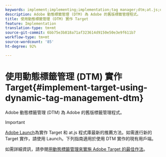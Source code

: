 ```yaml
---
keywords: implement;implementing;implementation;tag manager;dtm;at.js;dynamic tag management
description: Adobe 動態標籤管理 (DTM) 為 Adobe 的舊版標籤管理程式。
title: 使用動態標籤管理 (DTM) 實作 Target
feature: Implementation
translation-type: tm+mt
source-git-commit: 6bb75e3b818a71af323614d9150e50e3e9f611b7
workflow-type: tm+mt
source-wordcount: '85'
ht-degree: 92%

---
```



# 使用動態標籤管理 (DTM) 實作 Target{#implement-target-using-dynamic-tag-management-dtm}

Adobe 動態標籤管理 (DTM) 為 Adobe 的舊版標籤管理程式。

>[!IMPORTANT]
>
>[Adobe Launch](/help/c-implementing-target/c-implementing-target-for-client-side-web/how-to-deployatjs/cmp-implementing-target-using-adobe-launch.md#topic_5234DDAEB0834333BD6BA1B05892FC25)為實作 Target 和 at.js 程式庫最新的推薦方法。如需進行新的 Target 實作，請使用 Launch。下列指南適用於使用 DTM 實作的現有用戶端。

如需詳細資訊，請參閱[用動態標籤管理來實施 Adobe Target 的最佳作法](https://experienceleague.adobe.com/docs/dtm/implementing/overview.html)。
